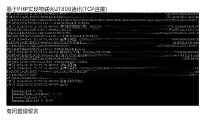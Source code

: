基于PHP实现物联网JT808通讯(TCP连接)
![image](https://github.com/wushuling91/jt808-service-php/blob/main/%E5%B1%8F%E5%B9%95%E6%88%AA%E5%9B%BE%202024-08-08%20210708.png)
有问题请留言 
